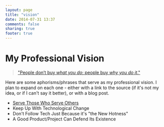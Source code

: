 ```yaml
---
layout: page
title: "vision"
date: 2014-07-31 13:37
comments: false
sharing: true
footer: true
---
```

# My Professional Vision

> ["People don’t buy _what you do_; people buy _why you do it_."][1]

Here are some aphorisms/phrases that serve as my professional vision. I plan to expand on each one - either with a link to the source (if it's not my idea, or if I can't say it better), or with a blog post.

* [Serve Those Who Serve Others][2]
* Keep Up With Technological Change
* Don't Follow Tech Just Because it's "the New Hotness"
* A Good Product/Project Can Defend Its Existence

[1]: http://www.ted.com/talks/simon_sinek_how_great_leaders_inspire_action
[2]: http://www.amazon.com/Leaders-Eat-Last-Together-Others/dp/1591845327
